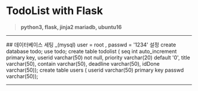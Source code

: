 # TodoList with Flask
>**python3, flask, jinja2
>mariadb, ubuntu16**

<hr>
## 데이터베이스 세팅
_(mysql) user = root , passwd = '1234' 설정
create database todo;
use todo;
create table todolist (
seq int auto_increment primary key,
userid varchar(50) not null,
priority varchar(20) default '0',
title varchar(50),
contain varchar(50),
deadline varchar(50),
idDone varchar(50));
create table users (
userid varchar(50) primary key
passwd varchar(50));
<hr/>
